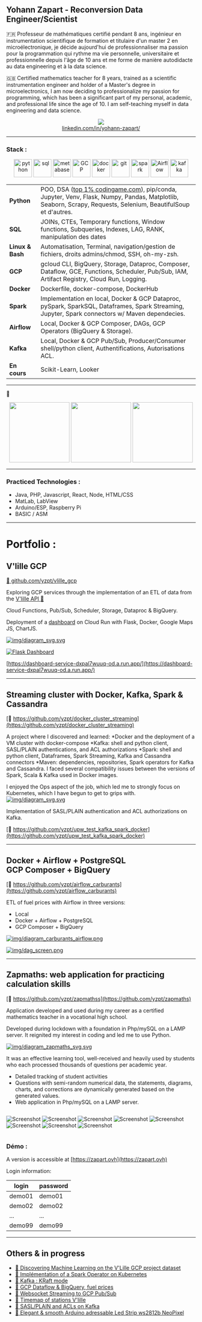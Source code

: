 ## Yohann Zapart - Reconversion Data Engineer/Scientist

🇫🇷 Professeur de mathématiques certifié pendant 8 ans, ingénieur en instrumentation scientifique de formation et titulaire d'un master 2 en microélectronique, je décide aujourd'hui de professionnaliser ma passion pour la programmation qui rythme ma vie personnelle, universitaire et professionnelle depuis l'âge de 10 ans et me forme de manière autodidacte au data engineering et à la data science.

🇬🇧 Certified mathematics teacher for 8 years, trained as a scientific instrumentation engineer and holder of a Master's degree in microelectronics, I am now deciding to professionalize my passion for programming, which has been a significant part of my personal, academic, and professional life since the age of 10. I am self-teaching myself in data engineering and data science.

<a href="https://www.linkedin.com/in/yohann-zapart/">
<p align="center">
<img src="https://upload.wikimedia.org/wikipedia/commons/8/81/LinkedIn_icon.svg"><br>linkedin.com/in/yohann-zapart/
</p>
</a>

<hr>

### Stack :
<p align="center">
<img src="https://cdn.icon-icons.com/icons2/1508/PNG/512/python_104451.png" alt="python" style="width: 3rem;"/>
<img src="https://img.icons8.com/external-bearicons-blue-bearicons/512/external-SQL-file-extension-bearicons-blue-bearicons.png" alt="sql" style="width: 3rem;"/>
<img src="https://upload.wikimedia.org/wikipedia/commons/3/35/Tux.svg" alt="metabase" style="width: 3rem;"/>
<img src="https://www.sophos.com/sites/default/files/2022-02/googlecloud.png" alt="GCP" style="width: 3rem;"/>
<img src="https://img.icons8.com/color/512/docker.png" alt="docker" style="width: 3rem;"/>
<img src="https://git-scm.com/images/logos/downloads/Git-Icon-1788C.svg" alt="git" style="width: 3rem;"/>
<img src="https://ignos.blog/wp-content/uploads/2022/06/apachesparklogo-e1655475818894.png" alt="spark" style="width: 3rem;"/>
<img src="https://airflow.apache.org/docs/apache-airflow/1.10.6/_images/pin_large.png" alt="Airflow" style="width: 3rem;"/>
<img src="img/kafka_logo.png" alt="kafka" style="width: 3rem;"/></td>
</p>

<table>
    <tbody>
        <tr>
            <td><strong>Python</strong>
            <td>POO, DSA (<a href="https://www.codingame.com/profile/1931552bce1ef7afebc50c827e8d4b6a0342335" target="_blank">top 1% codingame.com</a>), pip/conda, Jupyter, Venv, Flask, Numpy, Pandas, Matplotlib, Seaborn, Scrapy, Requests, Selenium, BeautifulSoup et d'autres.</td>
        </tr>
        <tr>
            <td><strong>SQL</strong></td>
            <td>JOINs, CTEs, Temporary functions, Window functions, Subqueries, Indexes, LAG, RANK, manipulation des dates</td>
        </tr>
        <tr>
            <td><strong>Linux & Bash</strong></td>
            <td>Automatisation, Terminal, navigation/gestion de fichiers, droits admins/chmod, SSH, oh-my-zsh.</td>
        </tr>
        <tr>
            <td><strong>GCP</strong></td>
            <td>gcloud CLI, BigQuery, Storage, Dataproc, Composer, Dataflow, GCE, Functions, Scheduler, Pub/Sub, IAM, Artifact Registry, Cloud Run, Logging.</td>
        </tr>
        <tr>
            <td><strong>Docker</strong></td>
            <td>Dockerfile, docker-compose, DockerHub</td>
        </tr>
        <tr>
            <td><strong>Spark</strong></td>
            <td>Implementation en local, Docker & GCP Dataproc, pySpark, SparkSQL, Dataframes, Spark Streaming, Jupyter, Spark connectors w/ Maven dependecies.</td>
        </tr>
        <tr>
            <td><strong>Airflow</strong></td>
            <td>Local, Docker & GCP Composer, DAGs, GCP Operators (BigQuery & Storage).</td>
        </tr>
        <tr>
            <td><strong>Kafka</strong></td>
            <td>Local, Docker & GCP Pub/Sub, Producer/Consumer shell/python client, Authentifications, Autorisations ACL.</td>
        </tr>
        <tr>
            <td><strong>En cours</strong></td>
            <td>Scikit-Learn, Looker</td>
        </tr>
    </tbody>
</table>

<hr>

:book:
<p align="center">
<img src="img/fundamentals_of_data_engineering.jpg" style="height: 10rem">
<img src="img/clean_code.jpg" style="height: 10rem">
<img src="img/ml.jpg" style="height: 10rem">

</p>

<hr>



### Practiced Technologies :

  - Java, PHP, Javascript, React, Node, HTML/CSS
  - MatLab, LabView
  - Arduino/ESP, Raspberry Pi
  - BASIC / ASM

<hr>

# Portfolio :

## V'lille GCP 

[:link: github.com/yzpt/vlille_gcp](https://github.com/yzpt/vlille_gcp)

Exploring GCP services through the implementation of an ETL of data from the [V'lille API :link:](https://opendata.lillemetropole.fr/explore/dataset/vlille-realtime/information/?flg=fr-fr&disjunctive.libelle&disjunctive.nom)

Cloud Functions, Pub/Sub, Scheduler, Storage, Dataproc & BigQuery.

Deployment of a [dashboard](https://dashboard-service-dxpal7wuuq-od.a.run.app/) on Cloud Run with Flask, Docker, Google Maps JS, ChartJS.

[![img/diagram_svg.svg](img/vlille_diagram.svg)](img/vlille_diagram.svg)

[![Flask Dashboard](img/vlille_dashboard.png)](https://dashboard-service-dxpal7wuuq-od.a.run.app/)

[https://dashboard-service-dxpal7wuuq-od.a.run.app/](https://dashboard-service-dxpal7wuuq-od.a.run.app/)

<hr>

## Streaming cluster with Docker, Kafka, Spark & Cassandra

[:link: https://github.com/yzpt/docker_cluster_streaming](https://github.com/yzpt/docker_cluster_streaming)

A project where I discovered and learned:
*Docker and the deployment of a VM cluster with docker-compose
*Kafka: shell and python client, SASL/PLAIN authentications, and ACL authorizations
*Spark: shell and python client, Dataframes, Spark Streaming, Kafka and Cassandra connectors
*Maven: dependencies, repositories, Spark operators for Kafka and Cassandra. I faced several compatibility issues between the versions of Spark, Scala & Kafka used in Docker images.

I enjoyed the Ops aspect of the job, which led me to strongly focus on Kubernetes, which I have begun to get to grips with.
[![img/diagram_svg.svg](img/docker_streaming.png)](img/docker_streaming.png)

Implementation of SASL/PLAIN authentication and ACL authorizations on Kafka.    

[:link: https://github.com/yzpt/upw_test_kafka_spark_docker](https://github.com/yzpt/upw_test_kafka_spark_docker)
  
<hr>

## Docker + Airflow + PostgreSQL <br> GCP Composer + BigQuery 

[:link: https://github.com/yzpt/airflow_carburants](https://github.com/yzpt/airflow_carburants)

ETL of fuel prices with Airflow in three versions:

* Local
* Docker + Airflow + PostgreSQL
* GCP Composer + BigQuery

[![img/diagram_carburants_airflow.png](img/diagram_carburants_airflow.png)](img/diagram_carburants_airflow.png)

[![img/dag_screen.png](img/dag_screen.png)](img/dag_screen.png)

<hr>

## Zapmaths: web application for practicing calculation skills

[:link: https://github.com/yzpt/zapmathss](https://github.com/yzpt/zapmaths)

Application developed and used during my career as a certified mathematics teacher in a vocational high school.

Developed during lockdown with a foundation in Php/mySQL on a LAMP server. It reignited my interest in coding and led me to use Python.

[![img/diagram_zapmaths_svg.svg](img/diagram_zapmaths_svg.svg)](img/diagram_zapmaths_svg.svg)

It was an effective learning tool, well-received and heavily used by students who each processed thousands of questions per academic year.
* Detailed tracking of student activities
* Questions with semi-random numerical data, the statements, diagrams, charts, and corrections are dynamically generated based on the generated values.
* Web application in Php/mySQL on a LAMP server.

<div style="display: flex; flex-wrap:wrap;">

![Screenshot](./img/screenshots/a.jpg)
![Screenshot](./img/screenshots/b.jpg)
![Screenshot](./img/screenshots/c.jpg)
![Screenshot](./img/screenshots/d.jpg)
![Screenshot](./img/screenshots/e.jpg)
![Screenshot](./img/screenshots/f.jpg)
![Screenshot](./img/screenshots/g.jpg)
![Screenshot](./img/screenshots/h.jpg)

</div>

### Démo :
A version is accessible at [https://zapart.ovh](https://zapart.ovh)

Login information:


| login | password |
|-------|----------|
| demo01 | demo01 |
| demo02 | demo02 |
| ... | ... |
| demo99 | demo99 |


<hr>

## Others & in progress

* [:link: Discovering Machine Learning on the V'Lille GCP project dataset](https://github.com/yzpt/vlille_machine_learning)
* [:link: Implémentation of a Spark Operator on Kubernetes](https://github.com/yzpt/spark_on_kubernetes)
* [:link: Kafka : KRaft mode](https://github.com/yzpt/kafka_kraft)
* [:link: GCP Dataflow & BigQuery, fuel prices](https://github.com/yzpt/dataflow_carburants)
* [:link: Websocket Streaming to GCP Pub/Sub](https://github.com/yzpt/websocket_to_gcp_pubsub)
* [:link: Timemap of stations V'lille](https://github.com/yzpt/timemap_vlille)
* [:link: SASL/PLAIN and ACLs on Kafka](https://github.com/yzpt/upw_test_kafka_spark_docker)
* [:link: Elegant & smooth Arduino adressable Led Strip ws2812b NeoPixel](https://github.com/yzpt/ws2812b)
